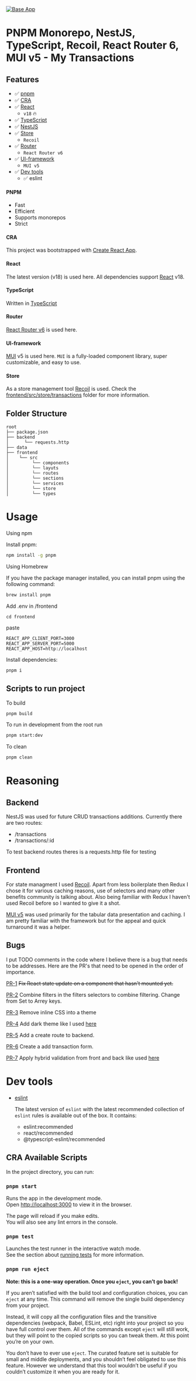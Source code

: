<a href="http://www.digitalwebart.net/" target="_blank" rel="noreferrer">
 <img src="./frontend/public/cover.png" title="Base App">
</a>

# PNPM Monorepo, NestJS, TypeScript, Recoil, React Router 6, MUI v5 - My Transactions

## Features

- ✅ [pnpm](#pnpm)
- ✅ [CRA](#cra)
- ✅ [React](#react)
  - `v18` 🔥
- ✅ [TypeScript](#typescript)
- ✅ [NestJS](#nestjs)
- ✅ [Store](#store)
  - `Recoil`
- ✅ [Router](#router)
  - `React Router v6`
- ✅ [UI-framework](#ui-framework)
  - `MUI v5`
- ✅ [Dev tools](#dev-tools)
  - ✅ eslint

#### PNPM

- Fast
- Efficient
- Supports monorepos
- Strict

#### CRA

This project was bootstrapped with [Create React App](https://github.com/facebook/create-react-app).

#### React

The latest version (v18) is used here. All dependencies support [React](https://reactjs.org/) v18.

#### TypeScript

Written in [TypeScript](https://www.typescriptlang.org/)

#### Router

[React Router v6](https://reactrouter.com/) is used here.

#### UI-framework

[MUI](https://mui.com/) v5 is used here. `MUI` is a fully-loaded component library, super customizable, and easy to use.

#### Store

As a store management tool [Recoil](https://recoiljs.org/) is used. Check the [frontend/src/store/transactions](./src/store/transactions/index.ts) folder for more information.

## Folder Structure

```
root
├── package.json
├── backend
│      └── requests.http
├── data
├── frontend
│    └── src
│         └── components
│         └── layuts
│         └── routes
│         └── sections
│         └── services
│         └── store
│         └── types
```

# Usage

Using npm

Install pnpm:

```bash
npm install -g pnpm
```

Using Homebrew

If you have the package manager installed, you can install pnpm using the following command:

```bash
brew install pnpm
```

Add .env in /frontend

```
cd frontend
```

paste

```
REACT_APP_CLIENT_PORT=3000
REACT_APP_SERVER_PORT=5000
REACT_APP_HOST=http://localhost
```

Install dependencies:

```bash
pnpm i
```

## Scripts to run project

To build

```bash
pnpm build
```

To run in development from the root run

```bash
pnpm start:dev
```

To clean

```bash
pnpm clean
```

# Reasoning

## Backend

NestJS was used for future CRUD transactions additions. Currently there are two routes:

- /transactions
- /transactions/:id

To test backend routes theres is a requests.http file for testing

## Frontend

For state managment I used [Recoil](#). Apart from less boilerplate then Redux I chose it for various caching reasons, use of selectors and many other benefits community is talking about. Also being familiar with Redux I haven't used Recoil before so I wanted to give it a shot.

[MUI v5](#) was used primarily for the tabular data presentation and caching. I am pretty familiar with the framework but for the appeal and quick turnaround it was a helper.

## Bugs

I put TODO comments in the code where I believe there is a bug that needs to be addresses. Here are the PR's that need to be opened in the order of importance.

[PR-1](#) ~~Fix React state update on a component that hasn't mounted yet.~~

[PR-2](#) Combine filters in the filters selectors to combine filtering. Change from Set to Arrey keys.

[PR-3](#) Remove inline CSS into a theme

[PR-4](#) Add dark theme like I used [here](https://github.com/cosmology/mui-v5-theme-switcher)

[PR-5](#) Add a create route to backend.

[PR-6](#) Create a add transaction form.

[PR-7](#) Apply hybrid validation from front and back like used [here](https://github.com/cosmology/vite-monorepo-front-back-validation-ts-mui-v5)

# Dev tools

- [eslint](https://eslint.org/)

  The latest version of `eslint` with the latest recommended collection of `eslint` rules is available out of the box. It contains:

  - eslint:recommended
  - react/recommended
  - @typescript-eslint/recommended

## CRA Available Scripts

In the project directory, you can run:

### `pnpm start`

Runs the app in the development mode.\
Open [http://localhost:3000](http://localhost:3000) to view it in the browser.

The page will reload if you make edits.\
You will also see any lint errors in the console.

### `pnpm test`

Launches the test runner in the interactive watch mode.\
See the section about [running tests](https://facebook.github.io/create-react-app/docs/running-tests) for more information.

### `pnpm run eject`

**Note: this is a one-way operation. Once you `eject`, you can’t go back!**

If you aren’t satisfied with the build tool and configuration choices, you can `eject` at any time. This command will remove the single build dependency from your project.

Instead, it will copy all the configuration files and the transitive dependencies (webpack, Babel, ESLint, etc) right into your project so you have full control over them. All of the commands except `eject` will still work, but they will point to the copied scripts so you can tweak them. At this point you’re on your own.

You don’t have to ever use `eject`. The curated feature set is suitable for small and middle deployments, and you shouldn’t feel obligated to use this feature. However we understand that this tool wouldn’t be useful if you couldn’t customize it when you are ready for it.

